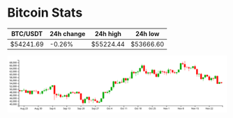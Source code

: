 # Bitcoin Stats

BTC/USDT|24h change|24h high|24h low|
|---|---|---|---|
|$54241.69|-0.26%|$55224.44|$53666.60|

<img src="./chart.svg">

